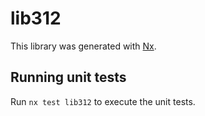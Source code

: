 # lib312

This library was generated with [Nx](https://nx.dev).

## Running unit tests

Run `nx test lib312` to execute the unit tests.
